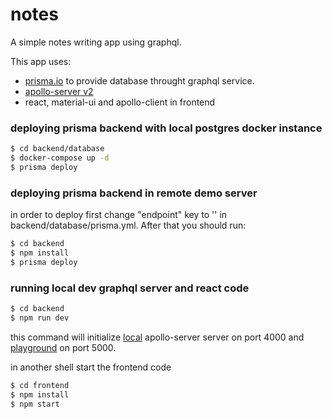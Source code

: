 # notes
A simple notes writing app using graphql.

This app uses:
- [prisma.io](https://www.prisma.io/docs/quickstart/) to provide database throught graphql service.
- [apollo-server v2](https://github.com/apollographql/apollo-server)
- react, material-ui and apollo-client in frontend

### deploying prisma backend with local postgres docker instance
```sh
$ cd backend/database
$ docker-compose up -d
$ prisma deploy 
```

### deploying prisma backend in remote demo server
in order to deploy first change "endpoint" key to '' in backend/database/prisma.yml. After that you should run:
```sh
$ cd backend
$ npm install
$ prisma deploy 
```

### running local dev graphql server and react code
```sh
$ cd backend
$ npm run dev
```
this command will initialize [local](http://localhost:4000) apollo-server server on port 4000 and [playground](http://localhost:5000) on port 5000.


in another shell start the frontend code
```sh
$ cd frontend
$ npm install
$ npm start
```
